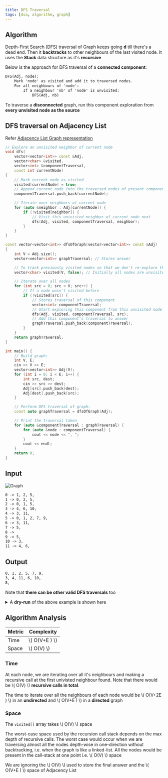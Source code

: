 ```yaml
---
title: DFS Traversal
tags: [dsa, algorithm, graph]
---
```


## Algorithm

Depth-First Search (DFS) traversal of Graph keeps going **d** till there's a dead end. Then it **backtracks** to other neighbours of the last visited node. It uses the **Stack** data structure as it's **recursive**

Below is the approach for DFS traversal of a **connected component**:

```txt title="Pseudocode"
DFS(Adj, node):
    Mark 'node' as visited and add it to traversed nodes.
    For all neighbours of 'node':
        If a neighbour 'nb' of 'node' is unvisited:
            DFS(Adj, nb)


```

To traverse a **disconnected** graph, run this component exploration from **every unvisited node as the source**

## DFS traversal on Adjacency List

Refer [Adjacency List Graph representation](/code-journal/dsa/dsa/graph-representations#2-adjacency-list-best)

```cpp
// Explore an unvisited neighbor of current node
void dfs(
    vector<vector<int>> const &Adj,
    vector<char> &visited,
    vector<int> &componentTraversal,
    const int currentNode)
{
    // Mark current node as visited
    visited[currentNode] = true;
    // Append current node into the traversed nodes of present component
    componentTraversal.push_back(currentNode);

    // Iterate over neighbors of current node
    for (auto &neighbor : Adj[currentNode]) {
        if (!visited[neighbor]) {
            // Visit this univisted neighbor of current node next
            dfs(Adj, visited, componentTraversal, neighbor);
        }
    }
}

const vector<vector<int>> dfsOfGraph(vector<vector<int>> const &Adj)
{
    int V = Adj.size();
    vector<vector<int>> graphTraversal; // Stores answer

    // To track previously visited nodes so that we don't re-explore them
    vector<char> visited(V, false); // Initially all nodes are unvisited

    // Iterate over all nodes
    for (int src = 0; src < V; src++) {
        // If a node wasn't visited before
        if (!visited[src]) {
            // Stores traversal of this component
            vector<int> componentTraversal;
            // Start exploring this component from this unvisited node as root
            dfs(Adj, visited, componentTraversal, src);
            // Add this component's traversal to answer
            graphTraversal.push_back(componentTraversal);
        }
    }
    return graphTraversal;
}

int main() {
    // Build graph:
    int V, E;
    cin >> V >> E;
    vector<vector<int>> Adj(V);
    for (int i = 0; i < E; i++) {
        int src, dest;
        cin >> src >> dest;
        Adj[src].push_back(dest);
        Adj[dest].push_back(src);
    }

    // Perform DFS traversal of graph:
    const auto graphTraversal = dfsOfGraph(Adj);

    // Print the traversal taken
    for (auto &componentTraversal : graphTraversal) {
        for (auto &node : componentTraversal) {
            cout << node << ", ";
        }
        cout << endl;
    }
    return 0;
}
```

## Input

![Graph](/code-journal/diagrams/graphviz/001.svg)

```txt title="Adjacency List"
0 -> 1, 2, 5,
1 -> 0, 2, 5,
2 -> 0, 1, 5,
3 -> 4, 6, 10,
4 -> 3, 11,
5 -> 0, 1, 2, 7, 9,
6 -> 3, 11,
7 -> 5,
8 ->
9 -> 5,
10 -> 3,
11 -> 4, 6,
```

## Output

```txt
0, 1, 2, 5, 7, 9,
3, 4, 11, 6, 10,
8,
```

Note that **there can be other valid DFS traversals** too

<details>
    <summary>A <strong>dry-run</strong> of the above example is shown here</summary>

```txt title="Dry-run Output"

Start exploring new component from 0
    0 visited. Next, we'll visit it's unvisited neighbor 1
    1 visited. Next, we'll visit it's unvisited neighbor 2
    2 visited. Next, we'll visit it's unvisited neighbor 5
    5 visited. Next, we'll visit it's unvisited neighbor 7
    7 visited. Next, we'll visit it's unvisited neighbor 9
    9 visited.
    This component has been explored completely ✅
This component's traversal was: [ 0, 1, 2, 5, 7, 9, ]

Start exploring new component from 3
    3 visited. Next, we'll visit it's unvisited neighbor 4
    4 visited. Next, we'll visit it's unvisited neighbor 11
    11 visited. Next, we'll visit it's unvisited neighbor 6
    6 visited. Next, we'll visit it's unvisited neighbor 10
    10 visited.
    This component has been explored completely ✅
This component's traversal was: [ 3, 4, 11, 6, 10, ]

Start exploring new component from 8
    8 visited.
    This component has been explored completely ✅
This component's traversal was: [ 8, ]

```

Below code was used to generate the verbose dry-run output:

```cpp
void dfs(
    vector<vector<int>> const &Adj,
    vector<char> &visited,
    vector<int> &componentTraversal,
    const int currentNode)
{
    visited[currentNode] = true;
    cout << "\t" << currentNode << " visited.";
    componentTraversal.push_back(currentNode);
    for (auto &neighbor : Adj[currentNode]) {
        if (!visited[neighbor]) {
            cout << " Next, we'll visit it's unvisited neighbor " << neighbor << endl;
            dfs(Adj, visited, componentTraversal, neighbor);
        }
    }
}

const vector<vector<int>> dfsOfGraph(vector<vector<int>> const &Adj)
{
    int V = Adj.size();
    vector<vector<int>> graphTraversal;
    vector<char> visited(V, false);
    for (int src = 0; src < V; src++) {
        if (!visited[src]) {
            vector<int> componentTraversal;
            cout << "\nStart exploring new component from " << src << endl;
            dfs(Adj, visited, componentTraversal, src);
            cout << "\n\tThis component has been explored completely ✅ " << endl;
            cout << "This component's traversal was: [ ";
            for (auto &node : componentTraversal) {
                cout << node << ", ";
            }
            cout << "]" << endl;
            graphTraversal.push_back(componentTraversal);
        }
    }
    return graphTraversal;
}
```

</details>

## Algorithm Analysis

| Metric | Complexity      |
| ------ | --------------- |
| Time   | \\( O(V+E ) \\) |
| Space  | \\( O(V) \\)    |

### Time

At each node, we are iterating over all it's neighbours and making a recursive call at the first univisted neighbour found. Note that there would be \\( O(V) \\) **recursive calls in total**.

The time to iterate over all the neighbours of each node would be \\( O(V+2E ) \\) in an **undirected** and \\( O(V+E ) \\) in a **directed** graph

### Space

The `visited[]` array takes \\( O(V) \\) space

The worst-case space used by the recursion call stack depends on the max depth of recursive calls. The worst case would occur when we are traversing almost all the nodes depth-wise in one-direction without backtracking, i.e. when the graph is like a linked-list. All the nodes would be present in the call-stack at one point i.e. \\( O(V) \\) space

We are ignoring the \\( O(V) \\) used to store the final answer and the \\( O(V+E ) \\) space of Adjacency List
